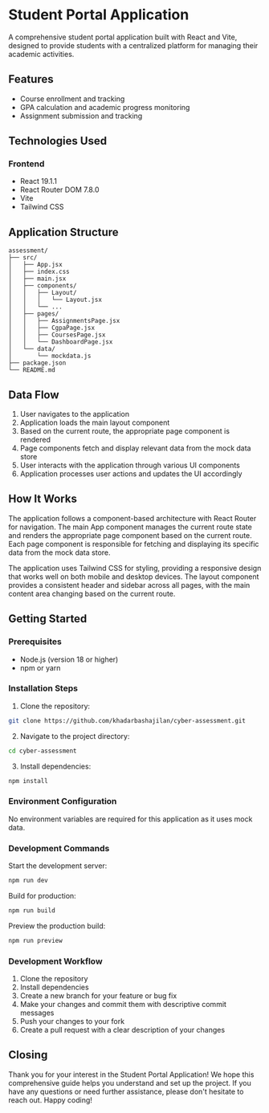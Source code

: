 # Student Portal Application

A comprehensive student portal application built with React and Vite, designed to provide students with a centralized platform for managing their academic activities.

## Features

* Course enrollment and tracking
* GPA calculation and academic progress monitoring
* Assignment submission and tracking

## Technologies Used

### Frontend
* React 19.1.1
* React Router DOM 7.8.0
* Vite
* Tailwind CSS

## Application Structure

```
assessment/
├── src/
│   ├── App.jsx
│   ├── index.css
│   ├── main.jsx
│   ├── components/
│   │   ├── Layout/
│   │   │   └── Layout.jsx
│   │   └── ...
│   ├── pages/
│   │   ├── AssignmentsPage.jsx
│   │   ├── CgpaPage.jsx
│   │   ├── CoursesPage.jsx
│   │   └── DashboardPage.jsx
│   └── data/
│       └── mockdata.js
├── package.json
└── README.md
```

## Data Flow

1. User navigates to the application
2. Application loads the main layout component
3. Based on the current route, the appropriate page component is rendered
4. Page components fetch and display relevant data from the mock data store
5. User interacts with the application through various UI components
6. Application processes user actions and updates the UI accordingly

## How It Works

The application follows a component-based architecture with React Router for navigation. The main App component manages the current route state and renders the appropriate page component based on the current route. Each page component is responsible for fetching and displaying its specific data from the mock data store.

The application uses Tailwind CSS for styling, providing a responsive design that works well on both mobile and desktop devices. The layout component provides a consistent header and sidebar across all pages, with the main content area changing based on the current route.

## Getting Started

### Prerequisites

* Node.js (version 18 or higher)
* npm or yarn

### Installation Steps

1. Clone the repository:
```bash
git clone https://github.com/khadarbashajilan/cyber-assessment.git
```

2. Navigate to the project directory:
```bash
cd cyber-assessment
```

3. Install dependencies:
```bash
npm install
```

### Environment Configuration

No environment variables are required for this application as it uses mock data.

### Development Commands

Start the development server:
```bash
npm run dev
```

Build for production:
```bash
npm run build
```

Preview the production build:
```bash
npm run preview
```

### Development Workflow

1. Clone the repository
2. Install dependencies
3. Create a new branch for your feature or bug fix
4. Make your changes and commit them with descriptive commit messages
5. Push your changes to your fork
6. Create a pull request with a clear description of your changes

## Closing

Thank you for your interest in the Student Portal Application! We hope this comprehensive guide helps you understand and set up the project. If you have any questions or need further assistance, please don't hesitate to reach out. Happy coding!